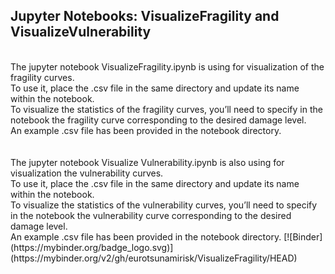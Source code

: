 ## Jupyter Notebooks: VisualizeFragility and VisualizeVulnerability
<br>
The jupyter notebook VisualizeFragility.ipynb is using for visualization of the fragility curves. 
<br> To use it, place the .csv file in the same directory and update its name within the notebook.
<br> To visualize the statistics of the fragility curves, you’ll need to specify in the notebook the fragility curve corresponding to the desired damage level. 
<br> An example .csv file has been provided in the notebook directory.
<br>
<br>
<br> The jupyter notebook Visualize Vulnerability.ipynb is also using for visualization the vulnerability curves.
<br> To use it, place the .csv file in the same directory and update its name within the notebook.
<br> To visualize the statistics of the vulnerability curves, you’ll need to specify in the notebook the vulnerability curve corresponding to the desired damage level. 
<br> An example .csv file has been provided in the notebook directory.
[![Binder](https://mybinder.org/badge_logo.svg)](https://mybinder.org/v2/gh/eurotsunamirisk/VisualizeFragility/HEAD)
